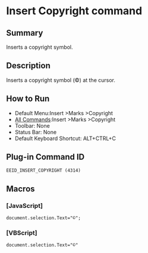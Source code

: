 # Insert Copyright command

## Summary

Inserts a copyright symbol.

## Description

Inserts a copyright symbol (©) at the cursor.

## How to Run

- Default Menu:Insert \>Marks \>Copyright
- [All Commands](../tools/all_commands):Insert \>Marks \>Copyright
- Toolbar: None
- Status Bar: None
- Default Keyboard Shortcut: ALT+CTRL+C

## Plug-in Command ID

```
EEID_INSERT_COPYRIGHT (4314)```

## Macros

### \[JavaScript\]

```
document.selection.Text="©";
```

### \[VBScript\]

```
document.selection.Text="©"
```
